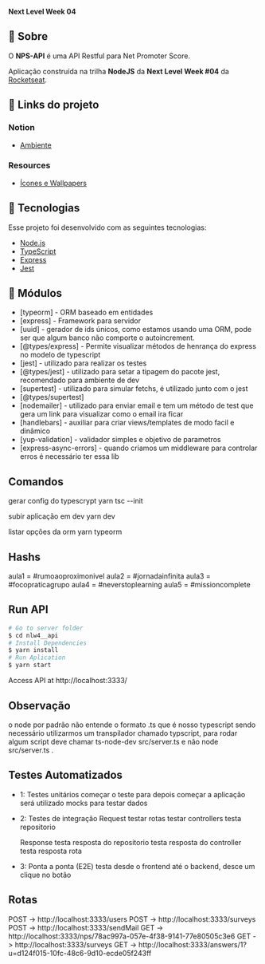 
**Next Level Week 04**

## 🔖 Sobre

O <strong>NPS-API</strong> é uma API Restful para Net Promoter Score.

Aplicação construída na trilha <strong>NodeJS</strong> da <strong>Next Level Week #04</strong> da [Rocketseat](https://rocketseat.com.br/).


## 🔗 Links do projeto

### Notion
- [Ambiente](https://www.notion.so/Configura-es-do-ambiente-Node-js-ae9fea3f78894139af4268d198294e2a)

### Resources
- [Ícones e Wallpapers](https://drive.google.com/drive/folders/11fxy_LmTD6S1FGTQbeu47QPLzvyuEGSs)


## 🚀 Tecnologias

Esse projeto foi desenvolvido com as seguintes tecnologias:

- [Node.js](https://nodejs.org/en/)
- [TypeScript](https://www.typescriptlang.org/)
- [Express](https://expressjs.com/pt-br/)
- [Jest](https://jestjs.io/)


## 🚀 Módulos

- [typeorm] - ORM baseado em entidades
- [express] - Framework para servidor
- [uuid] - gerador de ids únicos, como estamos usando uma ORM, pode ser que algum banco não comporte o autoincrement.
- [@types/express] - Permite visualizar métodos de henrança do express no modelo de typescript
- [jest] - utilizado para realizar os testes
- [@types/jest] - utilizado para setar a tipagem do pacote jest, recomendado para ambiente de dev
- [supertest] - utilizado para simular fetchs, é utilizado junto com o jest
- [@types/supertest]
- [nodemailer] - utilizado para enviar email e tem um método de test que gera um link para visualizar como o email ira ficar
- [handlebars] - auxiliar para criar views/templates de modo facil e dinâmico
- [yup-validation] - validador simples e objetivo de parametros
- [express-async-errors] - quando criamos um middleware para controlar erros é necessário ter essa lib


## Comandos

  gerar config do typescrypt yarn tsc --init
  
  subir aplicação em dev yarn dev

  listar opções da orm yarn typeorm


## Hashs

  aula1 = #rumoaoproximonivel
  aula2 = #jornadainfinita
  aula3 = #focopraticagrupo
  aula4 = #neverstoplearning
  aula5 = #missioncomplete

## Run API

```bash
# Go to server folder
$ cd nlw4__api
# Install Dependencies
$ yarn install
# Run Aplication
$ yarn start
```

Access API at http://localhost:3333/


## Observação

  o node por padrão não entende o formato .ts que é nosso typescript sendo necessário utilizarmos um transpilador chamado typscript, para rodar algum script deve chamar ts-node-dev src/server.ts e não node src/server.ts .


## Testes Automatizados

  - 1: Testes unitários
    começar o teste para depois começar a aplicação
    será utilizado mocks para testar dados

  - 2: Testes de integração
    Request
      testar rotas
      testar controllers
      testa repositorio

    Response
      testa resposta do repositorio
      testa resposta do controller
      testa resposta rota

  - 3: Ponta a ponta (E2E)
      testa desde o frontend até o backend, desce um clique no botão


## Rotas

  POST -> http://localhost:3333/users
  POST -> http://localhost:3333/surveys
  POST -> http://localhost:3333/sendMail
   GET -> http://localhost:3333/nps/78ac997a-057e-4f38-9141-77e80505c3e6
   GET -> http://localhost:3333/surveys
   GET -> http://localhost:3333/answers/1?u=d124f015-10fc-48c6-9d10-ecde05f243ff